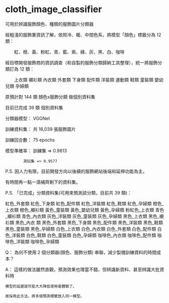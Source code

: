 # cloth_image_classifier
可用於辨識服飾顏色、種類的服飾圖片分類器

經粗淺的服飾業資訊了解，依照冷、暖、中間色系，將模型「顏色」標籤分為 12 類：

　　紅、橙、黃、粉紅、青、藍、紫、綠、灰、黑、白、咖啡

經目標開發服飾商的資訊調查（和自製的服飾分類歸納工具整理），統一將服飾分類訂為 12 類：

　　上衣類 襯衫類 內衣類 外套類 下身類 配件類 洋裝類 運動類 鞋類 童裝類 嬰幼兒類 孕婦類

原預計對 144 類 顏色x服飾分類 做個別資料集

目前已完成 39 類 個別資料集

分類器模型： VGGNet

訓練資料集： 共 16,039 張服飾圖片

訓練回合數： 75 epochs

模型準確率： 訓練集 => 0.9813

            測試集 => 0.9577

P.S. 因人力有限，目前開發方向以後續的服飾網站後端和延伸功能為主，

有時間再一點一滴補齊剩下的資料集。

P.S. 「已完成」分類資料集(可用來預測該分類，目前共 39 類)：

紅色_外套類 紅色_下身類 紅色_配件類 紅色_洋裝類 紅色_鞋類 紅色_孕婦類 橙色_上衣類
橙色_襯衫類 黃色_童裝類 黃色_嬰幼兒類 黃色_孕婦類 粉紅色_上衣類 青色_襯衫類 青色_內衣類 
灰色_洋裝類 灰色_童裝類 灰色_孕婦類 黑色_上衣類 黑色_襯衫類 黑色_內衣 類 黑色_外套類 
黑色_下身類 黑色_配件類 黑色_洋裝類 黑色_鞋類 黑色_童裝類 黑色_孕婦類 白色_上衣類 
白色_內衣類 白色_外套類 白色_配件類 白色_洋裝類 白色_鞋類 白色_童裝類 白色_孕婦類 
咖啡色_內衣類 咖啡色_配件類 咖啡色_洋裝類 咖啡色_孕婦類

Q： 為何不使用 2 個分類器(顏色、服飾分類) 串聯，減少製備訓練資料的時間成本？

A： 這樣的做法雖然直觀，預測效果也理當不錯，但辨識新資料、甚至辨識大批資料時

    模型的延遲就可能大大降低使用者體驗了。
    
    故採用此方法，將多個預測標籤放入同一模型。
